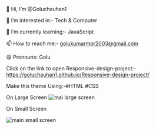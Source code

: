 👋 Hi, I’m @Goluchauhan1

👀 I’m interested in:- Tech & Computer

🌱 I’m currently learning:- JavaScript

📫 How to reach me:- golukumarmpr2003@gmail.com

😄 Pronouns: Golu

Click on the link to open Responsive-design-project:- https://goluchauhan1.github.io/Responsive-design-project/

Make this theme Using:-#HTML #CSS

On Large Screen
![mai large screen](https://github.com/Goluchauhan1/Fruit-Theme/assets/169231998/cb23316d-7251-45a5-a31e-6cc0068e74cf)

On Small Screen

![main small screen](https://github.com/Goluchauhan1/Fruit-Theme/assets/169231998/9ca2f6d5-c141-4148-a356-511e3a84cbcc)
